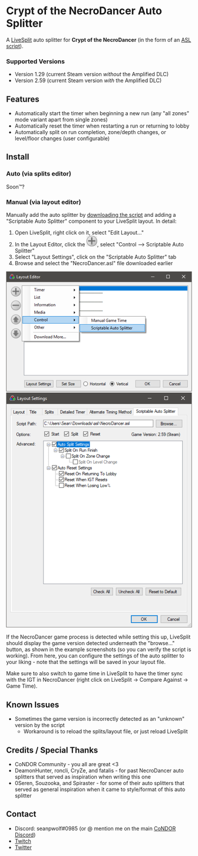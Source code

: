 # Crypt of the NecroDancer Auto Splitter

A [LiveSplit](http://livesplit.org) auto splitter for **Crypt of the NecroDancer** (in the form of an [ASL script](https://github.com/LiveSplit/LiveSplit/blob/master/Documentation/Auto-Splitters.md)).

### Supported Versions

* Version 1.29 (current Steam version *without* the Amplified DLC)
* Version 2.59 (current Steam version *with* the Amplified DLC)

## Features

* Automatically start the timer when beginning a new run (any "all zones" mode variant apart from single zones)
* Automatically reset the timer when restarting a run or returning to lobby
* Automatically split on run completion, zone/depth changes, or level/floor changes (user configurable)

## Install
### Auto (via splits editor)
Soon™?

### Manual (via layout editor)
Manually add the auto splitter by [downloading the script](/NecroDancer/LiveSplit.NecroDancer.asl?raw=true) and adding a "Scriptable Auto Splitter" component to your LiveSplit layout. In detail:

1. Open LiveSplit, right click on it, select "Edit Layout..."
1. In the Layout Editor, click the ![](/resources/layout_editor_plus.png?raw=true "plus button"), select "Control --> Scriptable Auto Splitter"
1. Select "Layout Settings", click on the "Scriptable Auto Splitter" tab
1. Browse and select the "NecroDancer.asl" file downloaded earlier

![](/resources/layout_editor.png?raw=true "Adding Scriptable Auto Splitter Component") ![](/resources/necrodancer_layout_settings.png?raw=true "ASL Script Settings") 

If the NecroDancer game process is detected while setting this up, LiveSplit should display the game version detected underneath the "browse..." button, as shown in the example screenshots (so you can verify the script is working). From here, you can configure the settings of the auto splitter to your liking - note that the settings will be saved in your layout file.

Make sure to also switch to game time in LiveSplit to have the timer sync with the IGT in NecroDancer (right click on LiveSplit -> Compare Against -> Game Time).

## Known Issues

* Sometimes the game version is incorrectly detected as an "unknown" version by the script
  * Workaround is to reload the splits/layout file, or just reload LiveSplit

## Credits / Special Thanks

* CoNDOR Community - you all are great <3
* DeamonHunter, roncli, CryZe, and fatalis - for past NecroDancer auto splitters that served as inspiration when writing this one
* 0Seren, Souzooka, and Spiraster - for some of their auto splitters that served as general inspiration when it came to style/format of this auto splitter

## Contact

* Discord: seanpwolf#0985 (or @ mention me on the main [CoNDOR Discord](http://discord.condor.live/))
* [Twitch](https://twitch.tv/seanpwolf)
* [Twitter](https://twitter.com/seanpwolf)
